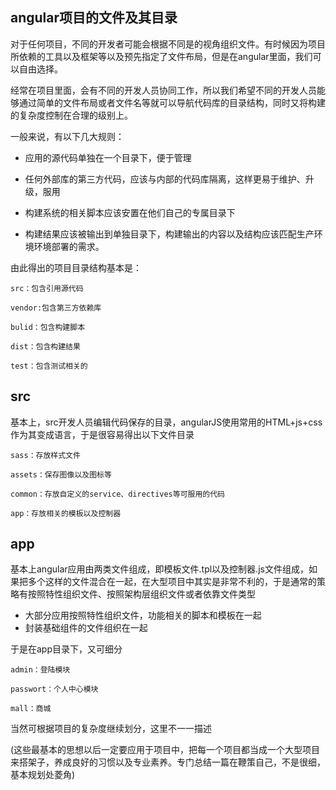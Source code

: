 ## angular项目的文件及其目录 ##

对于任何项目，不同的开发者可能会根据不同是的视角组织文件。有时候因为项目所依赖的工具以及框架等以及预先指定了文件布局，但是在angular里面，我们可以自由选择。

经常在项目里面，会有不同的开发人员协同工作，所以我们希望不同的开发人员能够通过简单的文件布局或者文件名等就可以导航代码库的目录结构，同时又将构建的复杂度控制在合理的级别上。

一般来说，有以下几大规则：

+ 应用的源代码单独在一个目录下，便于管理

+ 任何外部库的第三方代码，应该与内部的代码库隔离，这样更易于维护、升级，服用

+ 构建系统的相关脚本应该安置在他们自己的专属目录下

+ 构建结果应该被输出到单独目录下，构建输出的内容以及结构应该匹配生产环境环境部署的需求。

由此得出的项目目录结构基本是：
	
	src：包含引用源代码

	vendor:包含第三方依赖库

	bulid：包含构建脚本

	dist：包含构建结果

	test：包含测试相关的

## src ##

基本上，src开发人员编辑代码保存的目录，angularJS使用常用的HTML+js+css作为其变成语言，于是很容易得出以下文件目录

	sass：存放样式文件

	assets：保存图像以及图标等

	common：存放自定义的service、directives等可服用的代码

	app：存放相关的模板以及控制器

## app ##

基本上angular应用由两类文件组成，即模板文件.tpl以及控制器.js文件组成，如果把多个这样的文件混合在一起，在大型项目中其实是非常不利的，于是通常的策略有按照特性组织文件、按照架构层组织文件或者依靠文件类型

+ 大部分应用按照特性组织文件，功能相关的脚本和模板在一起
+ 封装基础组件的文件组织在一起

于是在app目录下，又可细分

	admin：登陆模块

	passwort：个人中心模块

	mall：商城


当然可根据项目的复杂度继续划分，这里不一一描述

(这些最基本的思想以后一定要应用于项目中，把每一个项目都当成一个大型项目来搭架子，养成良好的习惯以及专业素养。专门总结一篇在鞭策自己，不是很细，基本规划处菱角)





